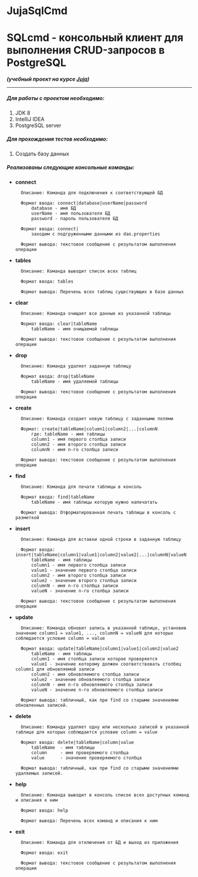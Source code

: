 # JujaSqlCmd
# SQLcmd - консольный клиент для выполнения CRUD-запросов в PostgreSQL
***(учебный проект на курсе [Juja](https://juja.com.ua/))***
***
##### Для работы с проектом необходимо:
1. JDK 8
2. IntelliJ IDEA
3. PostgreSQL server

##### Для прохождения тестов необходимо:
1. Создать базу данных

##### Реализованы следующие консольные команды:

* **сonnect**

        Описание: Команда для подключения к соответствующей БД

        Формат ввода: connect|database|userName|password
            database - имя БД
            userName - имя пользователя БД
            password - пароль пользователя БД

        Формат ввода: connect|
            заходим с подгруженными данными из dao.properties

        Формат вывода: текстовое сообщение с результатом выполнения операции


* **tables**

        Описание: Команда выводит список всех таблиц

        Формат ввода: tables

        Формат вывода: Перечень всех таблиц существующих в базе данных

* **clear**

        Описание: Команда очищает все данные из указанной таблицы

        Формат ввода: clear|tableName
            tableName - имя очищаемой таблицы

        Формат вывода: текстовое сообщение с результатом выполнения операции
        
* **drop**

        Описание: Команда удаляет заданную таблицу

        Формат ввода: drop|tableName
            tableName - имя удаляемой таблицы

        Формат вывода: текстовое сообщение с результатом выполнения операции
        
* **create**

        Описание: Команда создает новую таблицу с заданными полями

        Формат: create|tableName|column1|column2|...|columnN
            где: tableName - имя таблицы
            column1 - имя первого столбца записи
            column2 - имя второго столбца записи
            columnN - имя n-го столбца записи

        Формат вывода: текстовое сообщение с результатом выполнения операции
        
* **find**

        Описание: Команда для печати таблицы в консоль

        Формат ввода: find|tableName
            tableName - имя таблицы которую нужно напечатать

        Формат вывода: Отформатированная печать таблицы в консоль с разметкой
        
* **insert**

        Описание: Команда для вставки одной строки в заданную таблицу

        Формат ввода: insert|tableName|column1|value1|column2|value2|...|columnN|valueN
            tableName - имя таблицы
            column1 - имя первого столбца записи
            value1 - значение первого столбца записи
            column2 - имя второго столбца записи
            value2 - значение второго столбца записи
            columnN - имя n-го столбца записи
            valueN - значение n-го столбца записи

        Формат вывода: текстовое сообщение с результатом выполнения операции
        
* **update**

        Описание: Команда обновит запись в указанной таблице, установив значение column1 = value1, ..., columnN = valueN для которых соблюдается условие column = value

        Формат ввода: update|tableName|column1|value1|column2|value2
            tableName - имя таблицы
            column1 - имя столбца записи которое проверяется
            value1 - значение которому должен соответствовать столбец column1 для обновляемой записи
            column2 - имя обновляемого столбца записи
            value2 - значение обновляемого столбца записи
            columnN - имя n-го обновляемого столбца записи
            valueN - значение n-го обновляемого столбца записи

        Формат вывода: табличный, как при find со старыми значениями обновленных записей.
        
* **delete**

        Описание: Команда удаляет одну или несколько записей в указанной таблице для которых соблюдается условие column = value

        Формат ввода: delete|tableName|column|value
            tableName  - имя таблицы
            column     - имя проверяемого столбца
            value      - значение проверяемого столбца

        Формат вывода: табличный, как при find со старыми значениями удаляемых записей.
        
* **help**

        Описание: Команда выводит в консоль список всех доступных команд и описания к ним

        Формат ввода: help

        Формат вывода: Перечень всех команд и описания к ним

* **exit**

        Описание: Команда для отключения от БД и выход из приложения

        Формат ввода: exit

        Формат вывода: текстовое сообщение с результатом выполнения операции

